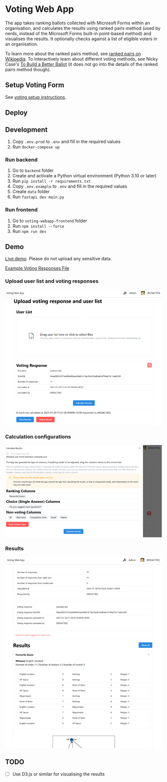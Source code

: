 # Voting Web App

The app takes ranking ballots collected with Microsoft Forms within an organisation, and calculates the results using ranked pairs method (used by nerds, instead of the Microsoft Forms built-in point-based method) and visualises the results. It optionally checks against a list of eligible voters in an organisation.

To learn more about the ranked pairs method, see [ranked pairs on Wikipedia](https://en.wikipedia.org/wiki/Ranked_pairs). To interactively learn about different voting methods, see Nicky Case's [To Build a Better Ballot](https://ncase.me/ballot) (it does not go into the details of the ranked pairs method though).

## Setup Voting Form

See [voting setup instructions](https://voting-demo.cjxol.com/setup-instructions/).

## Deploy

## Development

1. Copy `.env.prod` to `.env` and fill in the required values
2. Run `docker-compose up`

### Run backend

1. Go to `backend` folder
2. Create and activate a Python virtual environment (Python 3.10 or later)
3. Run `pip install -r requirements.txt`
4. Copy `.env.example` to `.env` and fill in the required values
5. Create `data` folder
6. Run `fastapi dev main.py`

### Run frontend

1. Go to `voting-webapp-frontend` folder
2. Run `npm install --force`
3. Run `npm run dev`

## Demo

[Live demo](https://voting-demo.cjxol.com). Please do not upload any sensitive data.

[Example Voting Responses File](https://git.tardisproject.uk/chiv/ranked-pairs-voting/-/blob/main/example.xlsx?ref_type=heads)

### Upload user list and voting responses

![Upload user list and voting responses](./docs/images/upload.png)

### Calculation configurations

![Calculation configurations](./docs/images/calculate.png)

### Results

![Results](./docs/images/results.png)

## TODO

- [ ] Use D3.js or similar for visualising the results
